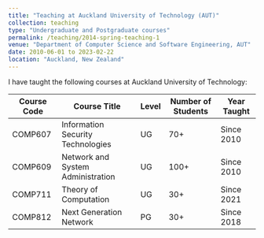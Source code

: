 ```yaml
---
title: "Teaching at Auckland University of Technology (AUT)"
collection: teaching
type: "Undergraduate and Postgraduate courses"
permalink: /teaching/2014-spring-teaching-1
venue: "Department of Computer Science and Software Engineering, AUT"
date: 2010-06-01 to 2023-02-22
location: "Auckland, New Zealand"
---
```


I have taught the following courses at Auckland University of Technology:

| Course Code | Course Title                               | Level | Number of Students | Year Taught |
|-------------|--------------------------------------------|-------|--------------------|-------------|
| COMP607     | Information Security Technologies          | UG    | 70+                | Since 2010  |
| COMP609     | Network and System Administration          | UG    | 100+               | Since 2010  |
| COMP711     | Theory of Computation                      | UG    | 30+                | Since 2021  |
| COMP812     | Next Generation Network                    | PG    | 30+                | Since 2018  |

